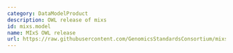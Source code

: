```yaml
---
category: DataModelProduct
description: OWL release of mixs
id: mixs.model
name: MIxS OWL release
url: https://raw.githubusercontent.com/GenomicsStandardsConsortium/mixs/refs/heads/main/project/owl/mixs.owl.ttl
---
```

